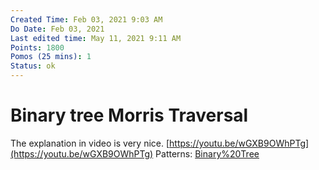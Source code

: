 ```yaml
---
Created Time: Feb 03, 2021 9:03 AM
Do Date: Feb 03, 2021
Last edited time: May 11, 2021 9:11 AM
Points: 1800
Pomos (25 mins): 1
Status: ok
---
```


# Binary tree Morris Traversal

The explanation in video is very nice. 
[https://youtu.be/wGXB9OWhPTg](https://youtu.be/wGXB9OWhPTg)
Patterns: [Binary%20Tree](patterns/Binary%20Tree.md)